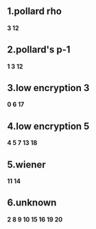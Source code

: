 ## 1.pollard rho

**3     12**


## 2.pollard's p-1

**1     3     12**

## 3.low encryption 3

**0     6     17**

## 4.low encryption 5

**4     5     7     13     18**

## 5.wiener

**11     14**

## 6.unknown

**2     8     9     10     15     16     19     20**
